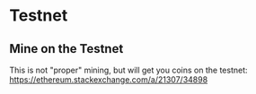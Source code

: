 # Testnet

## Mine on the Testnet
This is not "proper" mining, but will get you coins on the testnet:
<https://ethereum.stackexchange.com/a/21307/34898>
